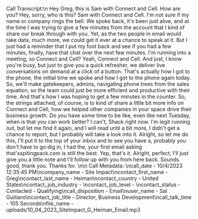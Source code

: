 Call Transcript:\n Hey Greg, this is Sam with Connect and Cell. How are you? Hey, sorry, who is this? Sam with Connect and Cell. I'm not sure if my name or company rings the bell. We spoke back, it's been just alive, and at the time I was trying to give a few minutes from the account that I kind of share our break through with you. Yet, as the two people in email would take data, much more, we could get it ever at a chance to speak at it. But I just had a reminder that I put my foot back and see if you had a few minutes, finally, have that chat over the next few minutes. I'm running into a meeting, so Connect and Cell? Yeah, Connect and Cell. And just, I know you're busy, but just to give you a quick refresher, we deliver live conversations on demand at a click of a button. That's actually how I got to the phone, the initial time we spoke and how I got to the phone again today. So, we'll make gatekeepers, admins, navigating phone trees from the sales equation, so the team could just be more efficient and productive with their time. And that's how I was hoping to get a few minutes in the counter. So, the strings attached, of course, is to kind of share a little bit more info on Connect and Cell, how we helped other companies in your space drive their business growth. Do you have some time to be like, even like next Tuesday, when is that you can work better? I can't, Shack right now. I'm legit running out, but let me find it again, and I will read until a bit more, I didn't get a chance to report, but I probably will take a look into it. Alright, so let me do this, I'll put it to the top of your inbox and to see you have a, probably you don't have to go dig in, I had the, your first email asking that'sspitingpack.com is still the best. Yep, that's it. Alright, perfect, I'll just give you a little note and I'll follow up with you from here back. Sounds good, thank you. Thanks for. \n\n Call Metadata: \ncall_date - 10/4/2023 12:35:45 PM\ncompany_name - Site Impact\ncontact_first_name - Greg\ncontact_last_name - Heiman\ncontact_country - United States\ncontact_job_industry - \ncontact_job_level - \ncontact_status - Contacted - Qualifying\ncall_disposition - Email\nuser_name - Sal Guiliano\ncontact_job_title - Director, Business Development\ncall_talk_time - 105 Seconds\nfile_name - uploads/10_04_2023_SiteImpact_G_Heiman_Email.mp3
